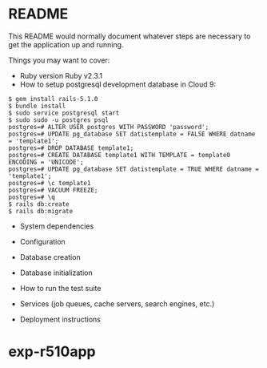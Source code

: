 # README

This README would normally document whatever steps are necessary to get the
application up and running.

Things you may want to cover:

* Ruby version
Ruby v2.3.1
* How to setup postgresql development database in Cloud 9:
<pre><code>$ gem install rails-5.1.0
$ bundle install
$ sudo service postgresql start
$ sudo sudo -u postgres psql
postgres=# ALTER USER postgres WITH PASSWORD 'password';
postgres=# UPDATE pg_database SET datistemplate = FALSE WHERE datname = 'template1';
postgres=# DROP DATABASE template1;
postgres=# CREATE DATABASE template1 WITH TEMPLATE = template0 ENCODING = 'UNICODE';
postgres=# UPDATE pg_database SET datistemplate = TRUE WHERE datname = 'template1';
postgres=# \c template1
postgres=# VACUUM FREEZE;
postgres=# \q
$ rails db:create
$ rails db:migrate</code></pre>

* System dependencies

* Configuration

* Database creation

* Database initialization

* How to run the test suite

* Services (job queues, cache servers, search engines, etc.)

* Deployment instructions


# exp-r510app
